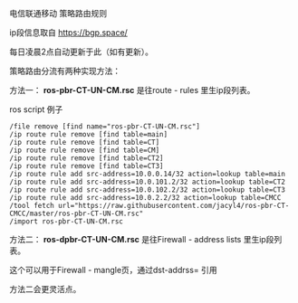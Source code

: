 电信联通移动 策略路由规则

ip段信息取自 https://bgp.space/

每日凌晨2点自动更新于此（如有更新）。

策略路由分流有两种实现方法：

方法一：
**ros-pbr-CT-UN-CM.rsc** 是往route - rules 里生ip段列表。

ros script 例子

```
/file remove [find name="ros-pbr-CT-UN-CM.rsc"]
/ip route rule remove [find table=main]
/ip route rule remove [find table=CT]
/ip route rule remove [find table=CM]
/ip route rule remove [find table=CT2]
/ip route rule remove [find table=CT3]
/ip route rule add src-address=10.0.0.14/32 action=lookup table=main
/ip route rule add src-address=10.0.101.2/32 action=lookup table=CT2
/ip route rule add src-address=10.0.102.2/32 action=lookup table=CT3
/ip route rule add src-address=10.0.2.2/32 action=lookup table=CMCC
/tool fetch url="https://raw.githubusercontent.com/jacyl4/ros-pbr-CT-CMCC/master/ros-pbr-CT-UN-CM.rsc"
/import ros-pbr-CT-UN-CM.rsc
```

方法二：
**ros-dpbr-CT-UN-CM.rsc** 是往Firewall - address lists 里生ip段列表。

这个可以用于Firewall - mangle页，通过dst-addrss= 引用


方法二会更灵活点。
